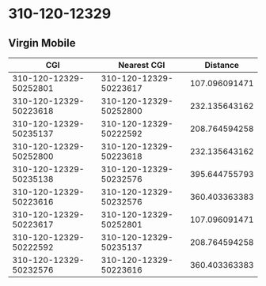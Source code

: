 # 310-120-12329
## Virgin Mobile


| CGI | Nearest CGI | Distance |
|-----|-------------|----------|
| 310-120-12329-50252801 | 310-120-12329-50223617 | 107.096091471 |
| 310-120-12329-50223618 | 310-120-12329-50252800 | 232.135643162 |
| 310-120-12329-50235137 | 310-120-12329-50222592 | 208.764594258 |
| 310-120-12329-50252800 | 310-120-12329-50223618 | 232.135643162 |
| 310-120-12329-50235138 | 310-120-12329-50232576 | 395.644755793 |
| 310-120-12329-50223616 | 310-120-12329-50232576 | 360.403363383 |
| 310-120-12329-50223617 | 310-120-12329-50252801 | 107.096091471 |
| 310-120-12329-50222592 | 310-120-12329-50235137 | 208.764594258 |
| 310-120-12329-50232576 | 310-120-12329-50223616 | 360.403363383 |

